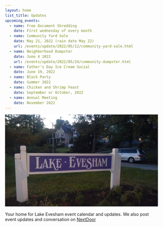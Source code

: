 ```yaml
---
layout: home
list_title: Updates
upcoming_events:
  - name: Free Document Shredding
    date: First wednesday of every month
  - name: Community Yard Sale
    date: May 21, 2022 (rain date May 22)
    url: /events/update/2022/05/12/community-yard-sale.html
  - name: Neighborhood Dumpster
    date: June 4 2022
    url: /events/update/2022/05/24/community-dumpster.html
  - name: Father's Day Ice Cream Social
    date: June 19, 2022
  - name: Block Party
    date: Summer 2022
  - name: Chicken and Shrimp Feast
    date: September or October, 2022
  - name: Annual Meeting
    date: November 2022
---
```


![Lake Evesham Neighborhood Sign](/img/sign.jpg)

Your home for Lake Evesham event calendar and updates. We also post event updates and conversation on [NextDoor](https://nextdoor.com)
